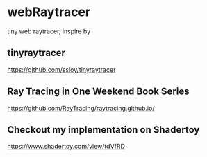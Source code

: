 # webRaytracer
tiny web raytracer, inspire by 

## tinyraytracer 
https://github.com/ssloy/tinyraytracer

## Ray Tracing in One Weekend Book Series 
https://github.com/RayTracing/raytracing.github.io/


## Checkout my implementation on Shadertoy

https://www.shadertoy.com/view/tdVfRD